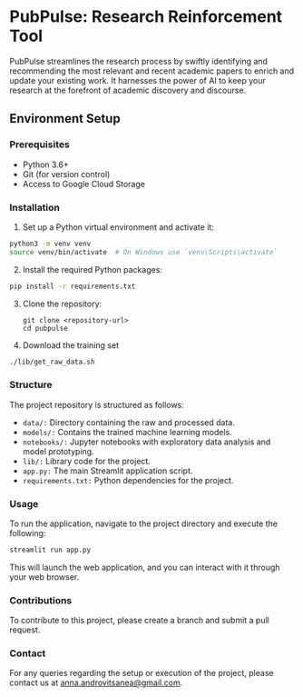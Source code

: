 # PubPulse: Research Reinforcement Tool

PubPulse streamlines the research process by swiftly identifying and recommending the most relevant and recent academic papers to enrich and update your existing work. It harnesses the power of AI to keep your research at the forefront of academic discovery and discourse.



## Environment Setup

### Prerequisites
- Python 3.6+
- Git (for version control)
- Access to Google Cloud Storage

### Installation

1. Set up a Python virtual environment and activate it:

```bash
python3 -m venv venv
source venv/bin/activate  # On Windows use `venv\Scripts\activate`
```

2. Install the required Python packages:

```bash
pip install -r requirements.txt
```

3. Clone the repository:
   ```shell
   git clone <repository-url>
   cd pubpulse

4. Download the training set

```bash
./lib/get_raw_data.sh
```
### Structure

The project repository is structured as follows:

- `data/:` Directory containing the raw and processed data.
- `models/:` Contains the trained machine learning models.
- `notebooks/:` Jupyter notebooks with exploratory data analysis and model prototyping.
- `lib/:` Library code for the project.
- `app.py:` The main Streamlit application script.
- `requirements.txt:` Python dependencies for the project.

### Usage

To run the application, navigate to the project directory and execute the following:

```bash
streamlit run app.py
```
This will launch the web application, and you can interact with it through your web browser.


### Contributions
To contribute to this project, please create a branch and submit a pull request.

### Contact
For any queries regarding the setup or execution of the project, please contact us at anna.androvitsanea@gmail.com.



